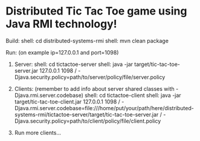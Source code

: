 # Distributed Tic Tac Toe game using Java RMI technology!

Build:
shell: cd distributed-systems-rmi
shell: mvn clean package

Run: (on example ip=127.0.0.1 and port=1098)

1. Server:
    shell: cd tictactoe-server
    shell: java -jar target/tic-tac-toe-server.jar 127.0.0.1 1098 /
            -Djava.security.policy=path/to/server/policy/file/server.policy

2. Clients: (remember to add info about server shared classes with -Djava.rmi.server.codebase)
    shell: cd tictactoe-client
    shell: java -jar target/tic-tac-toe-client.jar 127.0.0.1 1098 /
            -Djava.rmi.server.codebase=file:///home/put/your/path/here/distributed-systems-rmi/tictactoe-server/target/tic-tac-toe-server.jar /
            -Djava.security.policy=path/to/client/policy/file/client.policy

3. Run more clients...
